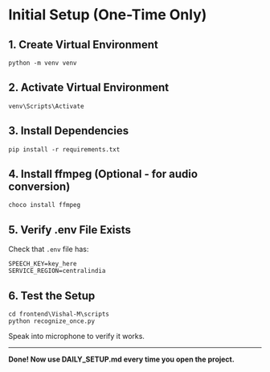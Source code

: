 # Initial Setup (One-Time Only)

## 1. Create Virtual Environment
```In terminal:
python -m venv venv
```

## 2. Activate Virtual Environment
```In terminal:
venv\Scripts\Activate
```

## 3. Install Dependencies
```In terminal:
pip install -r requirements.txt
```

## 4. Install ffmpeg (Optional - for audio conversion)
```In terminal:
choco install ffmpeg
```

## 5. Verify .env File Exists
Check that `.env` file has:
```
SPEECH_KEY=key_here
SERVICE_REGION=centralindia
```

## 6. Test the Setup
```In terminal:
cd frontend\Vishal-M\scripts
python recognize_once.py
```

Speak into microphone to verify it works.

---

**Done! Now use DAILY_SETUP.md every time you open the project.**
